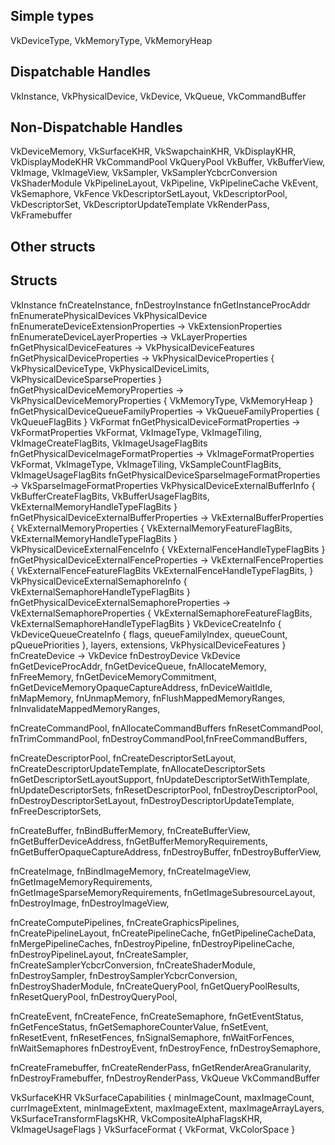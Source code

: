 Simple types
------------

VkDeviceType, VkMemoryType, VkMemoryHeap

Dispatchable Handles
--------------------

VkInstance, VkPhysicalDevice, VkDevice, VkQueue, VkCommandBuffer

Non-Dispatchable Handles
------------------------

VkDeviceMemory, VkSurfaceKHR, VkSwapchainKHR, VkDisplayKHR, VkDisplayModeKHR
VkCommandPool
VkQueryPool
VkBuffer, VkBufferView, VkImage, VkImageView, VkSampler, VkSamplerYcbcrConversion
VkShaderModule
VkPipelineLayout, VkPipeline, VkPipelineCache
VkEvent, VkSemaphore, VkFence
VkDescriptorSetLayout, VkDescriptorPool, VkDescriptorSet, VkDescriptorUpdateTemplate
VkRenderPass, VkFramebuffer

Other structs
-------------

Structs
-------

VkInstance
  fnCreateInstance, fnDestroyInstance
  fnGetInstanceProcAddr
  fnEnumeratePhysicalDevices
VkPhysicalDevice
  fnEnumerateDeviceExtensionProperties -> VkExtensionProperties
  fnEnumerateDeviceLayerProperties -> VkLayerProperties
  fnGetPhysicalDeviceFeatures -> VkPhysicalDeviceFeatures
  fnGetPhysicalDeviceProperties -> VkPhysicalDeviceProperties {
     VkPhysicalDeviceType, VkPhysicalDeviceLimits, VkPhysicalDeviceSparseProperties
  }
  fnGetPhysicalDeviceMemoryProperties -> VkPhysicalDeviceMemoryProperties { VkMemoryType, VkMemoryHeap }
  fnGetPhysicalDeviceQueueFamilyProperties -> VkQueueFamilyProperties { VkQueueFlagBits }
  VkFormat
    fnGetPhysicalDeviceFormatProperties -> VkFormatProperties
  VkFormat, VkImageType, VkImageTiling, VkImageCreateFlagBits, VkImageUsageFlagBits
    fnGetPhysicalDeviceImageFormatProperties -> VkImageFormatProperties
  VkFormat, VkImageType, VkImageTiling, VkSampleCountFlagBits, VkImageUsageFlagBits
    fnGetPhysicalDeviceSparseImageFormatProperties -> VkSparseImageFormatProperties
  VkPhysicalDeviceExternalBufferInfo { VkBufferCreateFlagBits, VkBufferUsageFlagBits, VkExternalMemoryHandleTypeFlagBits }
    fnGetPhysicalDeviceExternalBufferProperties -> VkExternalBufferProperties {
        VkExternalMemoryProperties { VkExternalMemoryFeatureFlagBits,  VkExternalMemoryHandleTypeFlagBits
    }
  VkPhysicalDeviceExternalFenceInfo { VkExternalFenceHandleTypeFlagBits }
    fnGetPhysicalDeviceExternalFenceProperties -> VkExternalFenceProperties {
        VkExternalFenceFeatureFlagBits VkExternalFenceHandleTypeFlagBits,
    }
  VkPhysicalDeviceExternalSemaphoreInfo { VkExternalSemaphoreHandleTypeFlagBits }
    fnGetPhysicalDeviceExternalSemaphoreProperties -> VkExternalSemaphoreProperties {
        VkExternalSemaphoreFeatureFlagBits, VkExternalSemaphoreHandleTypeFlagBits
    }
  VkDeviceCreateInfo {
        VkDeviceQueueCreateInfo { flags, queueFamilyIndex, queueCount, pQueuePriorities },
        layers, extensions, VkPhysicalDeviceFeatures
    }
    fnCreateDevice -> VkDevice
  fnDestroyDevice
VkDevice
  fnGetDeviceProcAddr,
  fnGetDeviceQueue,
  fnAllocateMemory, fnFreeMemory,
  fnGetDeviceMemoryCommitment, fnGetDeviceMemoryOpaqueCaptureAddress,
  fnDeviceWaitIdle,
  fnMapMemory, fnUnmapMemory,
  fnFlushMappedMemoryRanges,
  fnInvalidateMappedMemoryRanges,

  fnCreateCommandPool, fnAllocateCommandBuffers
  fnResetCommandPool, fnTrimCommandPool,
  fnDestroyCommandPool,fnFreeCommandBuffers,

  fnCreateDescriptorPool, fnCreateDescriptorSetLayout, fnCreateDescriptorUpdateTemplate, fnAllocateDescriptorSets
  fnGetDescriptorSetLayoutSupport, fnUpdateDescriptorSetWithTemplate, fnUpdateDescriptorSets, fnResetDescriptorPool,
  fnDestroyDescriptorPool, fnDestroyDescriptorSetLayout, fnDestroyDescriptorUpdateTemplate, fnFreeDescriptorSets,

  fnCreateBuffer, fnBindBufferMemory, fnCreateBufferView,
  fnGetBufferDeviceAddress, fnGetBufferMemoryRequirements, fnGetBufferOpaqueCaptureAddress,
  fnDestroyBuffer, fnDestroyBufferView,

  fnCreateImage, fnBindImageMemory, fnCreateImageView,
  fnGetImageMemoryRequirements, fnGetImageSparseMemoryRequirements, fnGetImageSubresourceLayout,
  fnDestroyImage, fnDestroyImageView, 

  fnCreateComputePipelines, fnCreateGraphicsPipelines, fnCreatePipelineLayout, fnCreatePipelineCache,
  fnGetPipelineCacheData, fnMergePipelineCaches,
  fnDestroyPipeline, fnDestroyPipelineCache, fnDestroyPipelineLayout,
  fnCreateSampler, fnCreateSamplerYcbcrConversion, fnCreateShaderModule,
  fnDestroySampler, fnDestroySamplerYcbcrConversion, fnDestroyShaderModule,
  fnCreateQueryPool, fnGetQueryPoolResults, fnResetQueryPool, fnDestroyQueryPool,

  fnCreateEvent, fnCreateFence, fnCreateSemaphore, 
  fnGetEventStatus, fnGetFenceStatus, fnGetSemaphoreCounterValue, fnSetEvent, fnResetEvent, fnResetFences,
  fnSignalSemaphore, fnWaitForFences, fnWaitSemaphores
  fnDestroyEvent, fnDestroyFence, fnDestroySemaphore,

  fnCreateFramebuffer, fnCreateRenderPass,
  fnGetRenderAreaGranularity,
  fnDestroyFramebuffer, fnDestroyRenderPass,
VkQueue
VkCommandBuffer


VkSurfaceKHR
  VkSurfaceCapabilities {
     minImageCount, maxImageCount,
     currImageExtent, minImageExtent, maxImageExtent, maxImageArrayLayers,
     VkSurfaceTransformFlagsKHR, VkCompositeAlphaFlagsKHR, VkImageUsageFlags
  }
  VkSurfaceFormat { VkFormat, VkColorSpace }
